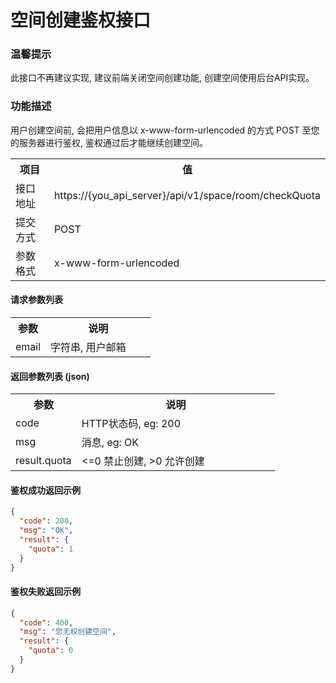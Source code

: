 # 空间创建鉴权接口

### 温馨提示

此接口不再建议实现, 建议前端关闭空间创建功能, 创建空间使用后台API实现。

### 功能描述

用户创建空间前, 会把用户信息以 x-www-form-urlencoded 的方式 POST 至您的服务器进行鉴权, 鉴权通过后才能继续创建空间。

<table width="100%">
    <tr>
      <th width="25%">项目</th>
      <th>值</th>
    </tr>
    <tr>
      <td>接口地址</td>
      <td>https://{you_api_server}/api/v1/space/room/checkQuota</td>
    </tr>
    <tr>
      <td>提交方式</td>
      <td>POST</td>
    </tr>
    <tr>
      <td>参数格式</td>
      <td>x-www-form-urlencoded</td>
    </tr>
</table>

#### 请求参数列表

<table width="100%">
    <tr>
      <th width="25%">参数</th>
      <th>说明</th>
    </tr>
    <tr>
      <td>email</td>
      <td>字符串, 用户邮箱</td>
    </tr>
</table>

#### 返回参数列表 (json)

<table width="100%">
    <tr>
      <th width="25%">参数</th>
      <th>说明</th>
    </tr>
    <tr>
      <td>code</td>
      <td>HTTP状态码, eg: 200</td>
    </tr>
    <tr>
      <td>msg</td>
      <td>消息, eg: OK</td>
    </tr>
    <tr>
      <td>result.quota</td>
      <td><=0 禁止创建, >0 允许创建</td>
    </tr>
</table>

#### 鉴权成功返回示例

```json
{
  "code": 200,
  "msg": "OK",
  "result": {
    "quota": 1
  }
}
```

#### 鉴权失败返回示例

```json
{
  "code": 400,
  "msg": "您无权创建空间",
  "result": {
    "quota": 0
  }
}
```
